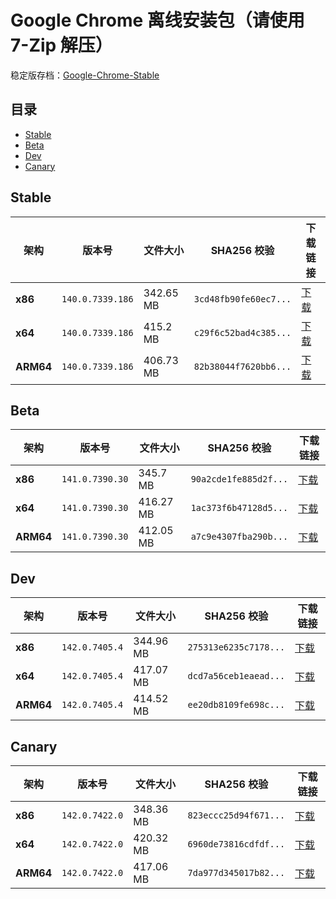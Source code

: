 # Google Chrome 离线安装包（请使用 7-Zip 解压）
稳定版存档：[Google-Chrome-Stable](https://github.com/wuyangdaily/chrome_installer/releases)

## 目录

- [Stable](#stable)
- [Beta](#beta)
- [Dev](#dev)
- [Canary](#canary)

## Stable

| 架构 | 版本号 | 文件大小 | SHA256 校验 | 下载链接 |
|------|--------|----------|-------------|----------|
| **x86** | `140.0.7339.186` | 342.65 MB | `3cd48fb90fe60ec7...` | [下载](https://dl.google.com/release2/chrome/acba5jroii57hcxkaoob7ihfw6za_140.0.7339.186/140.0.7339.186_chrome_installer_uncompressed.exe) |
| **x64** | `140.0.7339.186` | 415.2 MB | `c29f6c52bad4c385...` | [下载](https://dl.google.com/release2/chrome/ace5n5burktbjc42egridew7sbhq_140.0.7339.186/140.0.7339.186_chrome_installer_uncompressed.exe) |
| **ARM64** | `140.0.7339.186` | 406.73 MB | `82b38044f7620bb6...` | [下载](https://dl.google.com/release2/chrome/bgwxdubom6whovrxdupydc22w4_140.0.7339.186/140.0.7339.186_chrome_installer_uncompressed.exe) |

## Beta

| 架构 | 版本号 | 文件大小 | SHA256 校验 | 下载链接 |
|------|--------|----------|-------------|----------|
| **x86** | `141.0.7390.30` | 345.7 MB | `90a2cde1fe885d2f...` | [下载](https://dl.google.com/release2/chrome/l5w4vusmac4taozc3eqc37uejq_141.0.7390.30/141.0.7390.30_chrome_installer_uncompressed.exe) |
| **x64** | `141.0.7390.30` | 416.27 MB | `1ac373f6b47128d5...` | [下载](https://dl.google.com/release2/chrome/ade3kqv3rix2qas7serp4ckjbdla_141.0.7390.30/141.0.7390.30_chrome_installer_uncompressed.exe) |
| **ARM64** | `141.0.7390.30` | 412.05 MB | `a7c9e4307fba290b...` | [下载](https://dl.google.com/release2/chrome/adim3zb5vedroee7bwsgpfa3juka_141.0.7390.30/141.0.7390.30_chrome_installer_uncompressed.exe) |

## Dev

| 架构 | 版本号 | 文件大小 | SHA256 校验 | 下载链接 |
|------|--------|----------|-------------|----------|
| **x86** | `142.0.7405.4` | 344.96 MB | `275313e6235c7178...` | [下载](https://dl.google.com/release2/chrome/acgs2vksk3f5j5b7geohjwmwisqa_142.0.7405.4/142.0.7405.4_chrome_installer_uncompressed.exe) |
| **x64** | `142.0.7405.4` | 417.07 MB | `dcd7a56ceb1eaead...` | [下载](https://dl.google.com/release2/chrome/kisp5w4sclihlidpsjwlzqzgnq_142.0.7405.4/142.0.7405.4_chrome_installer_uncompressed.exe) |
| **ARM64** | `142.0.7405.4` | 414.52 MB | `ee20db8109fe698c...` | [下载](https://dl.google.com/release2/chrome/adn7jyovzmx7f42e5miykbqh2ufa_142.0.7405.4/142.0.7405.4_chrome_installer_uncompressed.exe) |

## Canary

| 架构 | 版本号 | 文件大小 | SHA256 校验 | 下载链接 |
|------|--------|----------|-------------|----------|
| **x86** | `142.0.7422.0` | 348.36 MB | `823eccc25d94f671...` | [下载](https://dl.google.com/release2/chrome/acd5atlkx5pkdzeof3mzkmhdxceq_142.0.7422.0/142.0.7422.0_chrome_installer_uncompressed.exe) |
| **x64** | `142.0.7422.0` | 420.32 MB | `6960de73816cdfdf...` | [下载](https://dl.google.com/release2/chrome/o7zr2etmy2ouzx5tpfqwtyols4_142.0.7422.0/142.0.7422.0_chrome_installer_uncompressed.exe) |
| **ARM64** | `142.0.7422.0` | 417.06 MB | `7da977d345017b82...` | [下载](https://dl.google.com/release2/chrome/ac2cdmrhfbdu7ip3ziyb3325thxq_142.0.7422.0/142.0.7422.0_chrome_installer_uncompressed.exe) |

